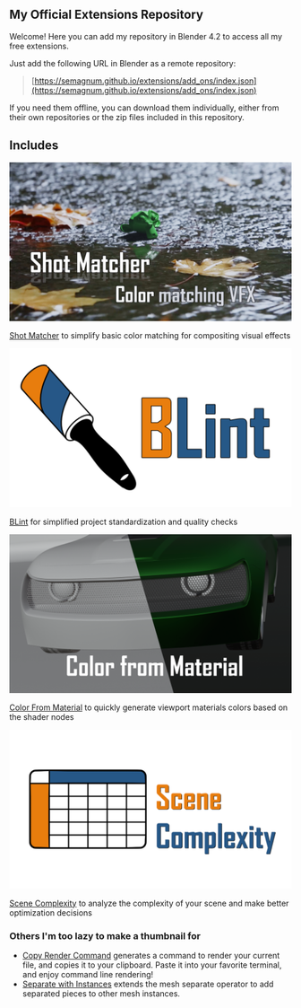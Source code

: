 ## My Official Extensions Repository

Welcome!
Here you can add my repository in Blender 4.2 to access all my free extensions.

Just add the following URL in Blender as a remote repository:

> [https://semagnum.github.io/extensions/add_ons/index.json](https://semagnum.github.io/extensions/add_ons/index.json)

If you need them offline, you can download them individually,
either from their own repositories or the zip files included in this repository.

## Includes

[<img src="images/shot_matcher.png">](https://github.com/semagnum/shot_matcher)

[Shot Matcher](https://github.com/semagnum/shot_matcher)
to simplify basic color matching for compositing visual effects

[<img src="images/blint.png">](https://github.com/semagnum/blint)

[BLint](https://github.com/semagnum/blint) for simplified project standardization and quality checks

[<img src="images/color_from_material.png">](https://github.com/semagnum/Material_Color_From_Nodes)

[Color From Material](https://github.com/semagnum/Material_Color_From_Nodes)
to quickly generate viewport materials colors based on the shader nodes

[<img src="images/scene_complexity.png">](https://github.com/semagnum/blender-scene-complexity)

[Scene Complexity](https://github.com/semagnum/blender-scene-complexity)
to analyze the complexity of your scene and make better optimization decisions

### Others I'm too lazy to make a thumbnail for

- [Copy Render Command](https://projects.blender.org/SMagnusson/copy_render_command)
  generates a command to render your current file,
  and copies it to your clipboard.
  Paste it into your favorite terminal, and enjoy command line rendering!
- [Separate with Instances](https://github.com/semagnum/separate_with_instances)
  extends the mesh separate operator to add separated pieces to other mesh instances.
